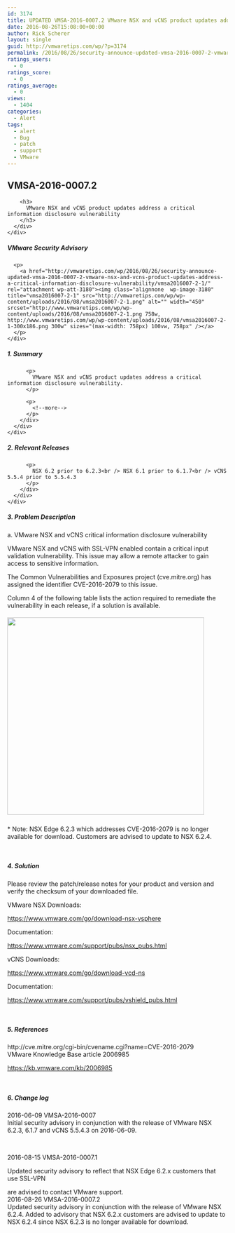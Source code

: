 ```yaml
---
id: 3174
title: UPDATED VMSA-2016-0007.2 VMware NSX and vCNS product updates address a critical information disclosure vulnerability
date: 2016-08-26T15:08:00+00:00
author: Rick Scherer
layout: single
guid: http://vmwaretips.com/wp/?p=3174
permalink: /2016/08/26/security-announce-updated-vmsa-2016-0007-2-vmware-nsx-and-vcns-product-updates-address-a-critical-information-disclosure-vulnerability/
ratings_users:
  - 0
ratings_score:
  - 0
ratings_average:
  - 0
views:
  - 1404
categories:
  - Alert
tags:
  - alert
  - Bug
  - patch
  - support
  - VMware
---
```

<div>
  <div>
    <div>
      <div>
        <h2>
          VMSA-2016-0007.2
        </h2>
        
        <h3>
          VMware NSX and vCNS product updates address a critical information disclosure vulnerability
        </h3>
      </div>
    </div>
  </div>
</div>

<div>
  <div id="columncontainer1columncontainercomparisontable">
    <div data-heading="headingOne">
      <h5>
        VMware Security Advisory
      </h5>
      
      <p>
        <a href="http://vmwaretips.com/wp/2016/08/26/security-announce-updated-vmsa-2016-0007-2-vmware-nsx-and-vcns-product-updates-address-a-critical-information-disclosure-vulnerability/vmsa2016007-2-1/" rel="attachment wp-att-3180"><img class="alignnone  wp-image-3180" title="vmsa2016007-2-1" src="http://vmwaretips.com/wp/wp-content/uploads/2016/08/vmsa2016007-2-1.png" alt="" width="450" srcset="http://www.vmwaretips.com/wp/wp-content/uploads/2016/08/vmsa2016007-2-1.png 758w, http://www.vmwaretips.com/wp/wp-content/uploads/2016/08/vmsa2016007-2-1-300x186.png 300w" sizes="(max-width: 758px) 100vw, 758px" /></a>
      </p>
    </div>
  </div>
</div>

<div>
  <div>
    <div>
      <div>
        <div>
          <h5>
            1. Summary
          </h5>
          
          <p>
            VMware NSX and vCNS product updates address a critical information disclosure vulnerability.
          </p>
          
          <p>
            <!--more-->
          </p>
        </div>
      </div>
    </div>
  </div>
</div>

<div>
  <div>
    <div>
      <div>
        <div>
          <h5>
            2. Relevant Releases
          </h5>
          
          <p>
            NSX 6.2 prior to 6.2.3<br /> NSX 6.1 prior to 6.1.7<br /> vCNS 5.5.4 prior to 5.5.4.3
          </p>
        </div>
      </div>
    </div>
  </div>
</div>

<div>
  <h5>
    3. Problem Description
  </h5>
  
  <p>
    a. VMware NSX and vCNS critical information disclosure vulnerability
  </p>
  
  <p>
    VMware NSX and vCNS with SSL-VPN enabled contain a critical input validation vulnerability. This issue may allow a remote attacker to gain access to sensitive information.
  </p>
  
  <p>
    The Common Vulnerabilities and Exposures project (cve.mitre.org) has assigned the identifier CVE-2016-2079 to this issue.
  </p>
  
  <p>
    Column 4 of the following table lists the action required to remediate the vulnerability in each release, if a solution is available.
  </p>
</div>

<div>
  <div id="columncontainer1columncontainercomparisontable_932357">
    <div>
      <div data-heading="headingOne">
        <h5>
          <a href="http://vmwaretips.com/wp/2016/08/26/security-announce-updated-vmsa-2016-0007-2-vmware-nsx-and-vcns-product-updates-address-a-critical-information-disclosure-vulnerability/vmsa2016007-2-2/" rel="attachment wp-att-3181"><img class="alignnone  wp-image-3181" title="vmsa2016007-2-2" src="http://vmwaretips.com/wp/wp-content/uploads/2016/08/vmsa2016007-2-2.png" alt="" width="450" srcset="http://www.vmwaretips.com/wp/wp-content/uploads/2016/08/vmsa2016007-2-2.png 773w, http://www.vmwaretips.com/wp/wp-content/uploads/2016/08/vmsa2016007-2-2-300x118.png 300w" sizes="(max-width: 773px) 100vw, 773px" /></a>
        </h5>
      </div>
    </div>
  </div>
</div>

<div>
  <p>
    * Note: NSX Edge 6.2.3 which addresses CVE-2016-2079 is no longer available for download. Customers are advised to update to NSX 6.2.4.
  </p>
  
  <p>
    &nbsp;
  </p>
  
  <h5>
    4. Solution
  </h5>
  
  <p>
    Please review the patch/release notes for your product and version and verify the checksum of your downloaded file.
  </p>
  
  <p>
    VMware NSX Downloads:
  </p>
  
  <p>
    <a href="https://www.vmware.com/go/download-nsx-vsphere" target="_blank">https://www.vmware.com/go/download-nsx-vsphere</a>
  </p>
  
  <p>
    Documentation:
  </p>
  
  <p>
    <a href="https://www.vmware.com/support/pubs/nsx_pubs.html" target="_blank">https://www.vmware.com/support/pubs/nsx_pubs.html</a>
  </p>
  
  <p>
    vCNS Downloads:
  </p>
  
  <p>
    <a href="https://www.vmware.com/go/download-vcd-ns" target="_blank">https://www.vmware.com/go/download-vcd-ns</a>
  </p>
  
  <p>
    Documentation:
  </p>
  
  <p>
    <a href="https://www.vmware.com/support/pubs/vshield_pubs.html" target="_blank">https://www.vmware.com/support/pubs/vshield_pubs.html</a>
  </p>
  
  <p>
    &nbsp;
  </p>
  
  <h5>
    5. References
  </h5>
  
  <p>
    <a name="&lpos=content_security : 235" href="http://cve.mitre.org/cgi-bin/cvename.cgi?name=CVE-2016-2079" target="_blank"></a>http://cve.mitre.org/cgi-bin/cvename.cgi?name=CVE-2016-2079<br /> VMware Knowledge Base article 2006985
  </p>
  
  <p>
    <a href="https://kb.vmware.com/kb/2006985">https://kb.vmware.com/kb/2006985</a>
  </p>
  
  <p>
    &nbsp;
  </p>
  
  <h5>
    6. Change log
  </h5>
  
  <p>
    2016-06-09 VMSA-2016-0007<br /> Initial security advisory in conjunction with the release of VMware NSX 6.2.3, 6.1.7 and vCNS 5.5.4.3 on 2016-06-09.
  </p>
  
  <p>
    &nbsp;
  </p>
  
  <p>
    2016-08-15 VMSA-2016-0007.1
  </p>
  
  <p>
    Updated security advisory to reflect that NSX Edge 6.2.x customers that use SSL-VPN
  </p>
  
  <p>
    are advised to contact VMware support.<br /> 2016-08-26 VMSA-2016-0007.2<br /> Updated security advisory in conjunction with the release of VMware NSX 6.2.4. Added to advisory that NSX 6.2.x customers are advised to update to NSX 6.2.4 since NSX 6.2.3 is no longer available for download.
  </p>
</div>